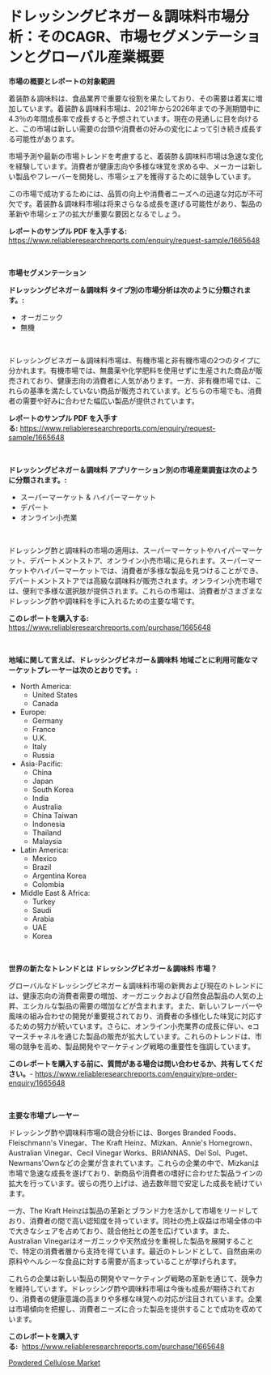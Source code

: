 <p><h1>ドレッシングビネガー＆調味料市場分析：そのCAGR、市場セグメンテーションとグローバル産業概要</h1></p><p><strong>市場の概要とレポートの対象範囲</strong></p>
<p><p>着装酢＆調味料は、食品業界で重要な役割を果たしており、その需要は着実に増加しています。着装酢＆調味料市場は、2021年から2026年までの予測期間中に4.3％の年間成長率で成長すると予想されています。現在の見通しに目を向けると、この市場は新しい需要の台頭や消費者の好みの変化によって引き続き成長する可能性があります。</p><p>市場予測や最新の市場トレンドを考慮すると、着装酢＆調味料市場は急速な変化を経験しています。消費者が健康志向や多様な味覚を求める中、メーカーは新しい製品やフレーバーを開発し、市場シェアを獲得するために競争しています。</p><p>この市場で成功するためには、品質の向上や消費者ニーズへの迅速な対応が不可欠です。着装酢＆調味料市場は将来さらなる成長を遂げる可能性があり、製品の革新や市場シェアの拡大が重要な要因となるでしょう。</p></p>
<p><strong>レポートのサンプル PDF を入手する:</strong> <a href="https://www.reliableresearchreports.com/enquiry/request-sample/1665648">https://www.reliableresearchreports.com/enquiry/request-sample/1665648</a></p>
<p>&nbsp;</p>
<p><strong>市場セグメンテーション</strong></p>
<p><strong>ドレッシングビネガー＆調味料 タイプ別の市場分析は次のように分類されます。:</strong></p>
<p><ul><li>オーガニック</li><li>無機</li></ul></p>
<p>&nbsp;</p>
<p><p>ドレッシングビネガー＆調味料市場は、有機市場と非有機市場の2つのタイプに分かれます。有機市場では、無農薬や化学肥料を使用せずに生産された商品が販売されており、健康志向の消費者に人気があります。一方、非有機市場では、これらの基準を満たしていない商品が販売されています。どちらの市場でも、消費者の需要や好みに合わせた幅広い製品が提供されています。</p></p>
<p><strong>レポートのサンプル PDF を入手する:</strong>&nbsp;<a href="https://www.reliableresearchreports.com/enquiry/request-sample/1665648">https://www.reliableresearchreports.com/enquiry/request-sample/1665648</a></p>
<p>&nbsp;</p>
<p><strong> ドレッシングビネガー＆調味料 アプリケーション別の市場産業調査は次のように分類されます。:</strong></p>
<p><ul><li>スーパーマーケット & ハイパーマーケット</li><li>デパート</li><li>オンライン小売業</li></ul></p>
<p>&nbsp;</p>
<p><p>ドレッシング酢と調味料の市場の適用は、スーパーマーケットやハイパーマーケット、デパートメントストア、オンライン小売市場に見られます。スーパーマーケットやハイパーマーケットでは、消費者が多様な製品を見つけることができ、デパートメントストアでは高級な調味料が販売されます。オンライン小売市場では、便利で多様な選択肢が提供されます。これらの市場は、消費者がさまざまなドレッシング酢や調味料を手に入れるための主要な場です。</p></p>
<p><strong>このレポートを購入する:</strong>&nbsp; <a href="https://www.reliableresearchreports.com/purchase/1665648">https://www.reliableresearchreports.com/purchase/1665648</a></p>
<p>&nbsp;</p>
<p><strong>地域に関して言えば、ドレッシングビネガー＆調味料 地域ごとに利用可能なマーケットプレーヤーは次のとおりです。:</strong></p>
<p><ul>
    <li>
        North America:
        <ul>
            <li>United States</li>
            <li>Canada</li>
        </ul>
    </li>
    <li>
        Europe:
        <ul>
            <li>Germany</li>
            <li>France</li>
            <li>U.K.</li>
            <li>Italy</li>
            <li>Russia</li>
        </ul>
    </li>
    <li>
        Asia-Pacific:
        <ul>
            <li>China</li>
            <li>Japan</li>
            <li>South Korea</li>
            <li>India</li>
            <li>Australia</li>
            <li>China Taiwan</li>
            <li>Indonesia</li>
            <li>Thailand</li>
            <li>Malaysia</li>
        </ul>
    </li>
    <li>
        Latin America:
        <ul>
            <li>Mexico</li>
            <li>Brazil</li>
            <li>Argentina Korea</li>
            <li>Colombia</li>
        </ul>
    </li>
    <li>
        Middle East & Africa:
        <ul>
            <li>Turkey</li>
            <li>Saudi</li>
            <li>Arabia</li>
            <li>UAE</li>
            <li>Korea</li>
        </ul>
    </li>
    </ul></p>
<p>&nbsp;</p>
<p><strong>世界の新たなトレンドとは ドレッシングビネガー＆調味料 市場？</strong></p>
<p><p>グローバルなドレッシングビネガー＆調味料市場の新興および現在のトレンドには、健康志向の消費者需要の増加、オーガニックおよび自然食品製品の人気の上昇、エシカルな製品の需要の増加などが含まれます。また、新しいフレーバーや風味の組み合わせの開発が重要視されており、消費者の多様化した味覚に対応するための努力が続いています。さらに、オンライン小売業界の成長に伴い、eコマースチャネルを通じた製品の販売が拡大しています。これらのトレンドは、市場の競争を高め、製品開発やマーケティング戦略の重要性を強調しています。</p></p>
<p><strong>このレポートを購入する前に、質問がある場合は問い合わせるか、共有してください。</strong>- <a href="https://www.reliableresearchreports.com/enquiry/pre-order-enquiry/1665648">https://www.reliableresearchreports.com/enquiry/pre-order-enquiry/1665648</a></p>
<p>&nbsp;</p>
<p><strong>主要な市場プレーヤー</strong></p>
<p><p>ドレッシング酢や調味料市場の競合分析には、Borges Branded Foods、Fleischmann's Vinegar、The Kraft Heinz、Mizkan、Annie's Homegrown、Australian Vinegar、Cecil Vinegar Works、BRIANNAS、Del Sol、Puget、Newmans'Ownなどの企業が含まれています。これらの企業の中で、Mizkanは市場で急速な成長を遂げており、新商品や消費者の嗜好に合わせた製品ラインの拡大を行っています。彼らの売り上げは、過去数年間で安定した成長を続けています。</p><p>一方、The Kraft Heinzは製品の革新とブランド力を活かして市場をリードしており、消費者の間で高い認知度を持っています。同社の売上収益は市場全体の中で大きなシェアを占めており、競合他社との差を広げています。また、Australian Vinegarはオーガニックや天然成分を重視した製品を展開することで、特定の消費者層から支持を得ています。最近のトレンドとして、自然由来の原料やヘルシーな食品に対する需要が高まっていることが挙げられます。</p><p>これらの企業は新しい製品の開発やマーケティング戦略の革新を通じて、競争力を維持しています。ドレッシング酢や調味料市場は今後も成長が期待されており、消費者の健康意識の高まりや多様な味覚への対応が注目されています。企業は市場傾向を把握し、消費者ニーズに合った製品を提供することで成功を収めています。</p></p>
<p><strong>このレポートを購入する:</strong>&nbsp;&nbsp;<a href="https://www.reliableresearchreports.com/purchase/1665648">https://www.reliableresearchreports.com/purchase/1665648</a></p>
<p><p><a href="https://copper-carbon-84f.notion.site/Powdered-Cellulose-Market-Growth-Market-Trends-COVID-19-Impact-and-Forecasts-for-period-from-2024-498e69683e754e09942f6eade6b840ac">Powdered Cellulose Market</a></p></p>